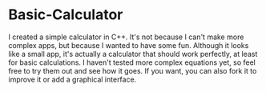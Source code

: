# Basic-Calculator
I created a simple calculator in C++. It's not because I can't make more complex apps, but because I wanted to have some fun. Although it looks like a small app, it's actually a calculator that should work perfectly, at least for basic calculations. I haven't tested more complex equations yet, so feel free to try them out and see how it goes. If you want, you can also fork it to improve it or add a graphical interface.

